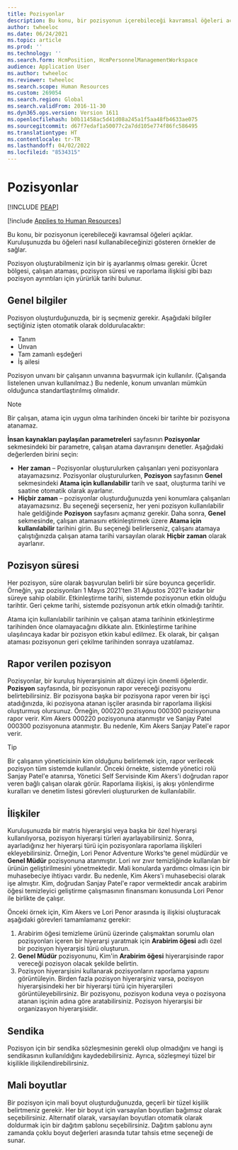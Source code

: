```yaml
---
title: Pozisyonlar
description: Bu konu, bir pozisyonun içerebileceği kavramsal öğeleri açıklar. Kuruluşunuzda bu öğeleri nasıl kullanabileceğinizi gösteren örnekler de sağlar.
author: twheeloc
ms.date: 06/24/2021
ms.topic: article
ms.prod: ''
ms.technology: ''
ms.search.form: HcmPosition, HcmPersonnelManagementWorkspace
audience: Application User
ms.author: twheeloc
ms.reviewer: twheeloc
ms.search.scope: Human Resources
ms.custom: 269054
ms.search.region: Global
ms.search.validFrom: 2016-11-30
ms.dyn365.ops.version: Version 1611
ms.openlocfilehash: b0b11458ac5d41d08a245a1f5aa48fb4633ae075
ms.sourcegitcommit: d67f7edaf1a50077c2a7dd105e774f86fc586495
ms.translationtype: HT
ms.contentlocale: tr-TR
ms.lasthandoff: 04/02/2022
ms.locfileid: "8534315"
---
```

# <a name="positions"></a>Pozisyonlar


[!INCLUDE [PEAP](../includes/peap-1.md)]

[!include [Applies to Human Resources](../includes/applies-to-hr.md)]

Bu konu, bir pozisyonun içerebileceği kavramsal öğeleri açıklar. Kuruluşunuzda bu öğeleri nasıl kullanabileceğinizi gösteren örnekler de sağlar.

Pozisyon oluşturabilmeniz için bir iş ayarlanmış olması gerekir. Ücret bölgesi, çalışan ataması, pozisyon süresi ve raporlama ilişkisi gibi bazı pozisyon ayrıntıları için yürürlük tarihi bulunur.

## <a name="general-information"></a>Genel bilgiler

Pozisyon oluşturduğunuzda, bir iş seçmeniz gerekir. Aşağıdaki bilgiler seçtiğiniz işten otomatik olarak doldurulacaktır:

- Tanım
- Unvan
- Tam zamanlı eşdeğeri
- İş ailesi

Pozisyon unvanı bir çalışanın unvanına başvurmak için kullanılır. (Çalışanda listelenen unvan kullanılmaz.) Bu nedenle, konum unvanları mümkün olduğunca standartlaştırılmış olmalıdır.

> [!NOTE]
> Bir çalışan, atama için uygun olma tarihinden önceki bir tarihte bir pozisyona atanamaz.
>
> **İnsan kaynakları paylaşılan parametreleri** sayfasının **Pozisyonlar** sekmesindeki bir parametre, çalışan atama davranışını denetler. Aşağıdaki değerlerden birini seçin:
>
> - **Her zaman** – Pozisyonlar oluşturulurken çalışanları yeni pozisyonlara atayamazsınız. Pozisyonlar oluşturulurken, **Pozisyon** sayfasının **Genel** sekmesindeki **Atama için kullanılabilir** tarih ve saat, oluşturma tarihi ve saatine otomatik olarak ayarlanır.
> - **Hiçbir zaman** – pozisyonlar oluşturduğunuzda yeni konumlara çalışanları atayamazsınız. Bu seçeneği seçerseniz, her yeni pozisyon kullanılabilir hale geldiğinde **Pozisyon** sayfasını açmanız gerekir. Daha sonra, **Genel** sekmesinde, çalışan atamasını etkinleştirmek üzere **Atama için kullanılabilir** tarihini girin. Bu seçeneği belirlerseniz, çalışanı atamaya çalıştığınızda çalışan atama tarihi varsayılan olarak **Hiçbir zaman** olarak ayarlanır.

## <a name="position-duration"></a>Pozisyon süresi

Her pozisyon, süre olarak başvurulan belirli bir süre boyunca geçerlidir. Örneğin, yaz pozisyonları 1 Mayıs 2021'ten 31 Ağustos 2021'e kadar bir süreye sahip olabilir. Etkinleştirme tarihi, sistemde pozisyonun etkin olduğu tarihtir. Geri çekme tarihi, sistemde pozisyonun artık etkin olmadığı tarihtir.

Atama için kullanılabilir tarihinin ve çalışan atama tarihinin etkinleştirme tarihinden önce olamayacağını dikkate alın. Etkinleştirme tarihine ulaşılıncaya kadar bir pozisyon etkin kabul edilmez. Ek olarak, bir çalışan ataması pozisyonun geri çekilme tarihinden sonraya uzatılamaz.

## <a name="reports-to-position"></a>Rapor verilen pozisyon

Pozisyonlar, bir kuruluş hiyerarşisinin alt düzeyi için önemli öğelerdir. **Pozisyon** sayfasında, bir pozisyonun rapor vereceği pozisyonu belirtebilirsiniz. Bir pozisyona başka bir pozisyona rapor veren bir işçi atadığınızda, iki pozisyona atanan işçiler arasında bir raporlama ilişkisi oluşturmuş olursunuz. Örneğin, 000220 pozisyonu 000300 pozisyonuna rapor verir. Kim Akers 000220 pozisyonuna atanmıştır ve Sanjay Patel 000300 pozisyonuna atanmıştır. Bu nedenle, Kim Akers Sanjay Patel'e rapor verir.

> [!TIP]
> Bir çalışanın yöneticisinin kim olduğunu belirlemek için, rapor verilecek pozisyon tüm sistemde kullanılır. Önceki örnekte, sistemde yönetici rolü Sanjay Patel'e atanırsa, Yönetici Self Servisinde Kim Akers'i doğrudan rapor veren bağlı çalışan olarak görür. Raporlama ilişkisi, iş akışı yönlendirme kuralları ve denetim listesi görevleri oluştururken de kullanılabilir.

## <a name="relationships"></a>İlişkiler

Kuruluşunuzda bir matris hiyerarşisi veya başka bir özel hiyerarşi kullanılıyorsa, pozisyon hiyerarşi türleri ayarlayabilirsiniz. Sonra, ayarladığınız her hiyerarşi türü için pozisyonlara raporlama ilişkileri ekleyebilirsiniz. Örneğin, Lori Penor Adventure Works'te genel müdürdür ve **Genel Müdür** pozisyonuna atanmıştır. Lori ıvır zıvır temizliğinde kullanılan bir ürünün geliştirilmesini yönetmektedir. Mali konularda yardımcı olması için bir muhasebeciye ihtiyacı vardır. Bu nedenle, Kim Akers'i muhasebecisi olarak işe almıştır. Kim, doğrudan Sanjay Patel'e rapor vermektedir ancak arabirim öğesi temizleyici geliştirme çalışmasının finansmanı konusunda Lori Penor ile birlikte de çalışır.

Önceki örnek için, Kim Akers ve Lori Penor arasında iş ilişkisi oluşturacak aşağıdaki görevleri tamamlamanız gerekir:

1. Arabirim öğesi temizleme ürünü üzerinde çalışmaktan sorumlu olan pozisyonları içeren bir hiyerarşi yaratmak için **Arabirim öğesi** adlı özel bir pozisyon hiyerarşisi türü oluşturun.
2. **Genel Müdür** pozisyonunu, Kim'in **Arabirim öğesi** hiyerarşisinde rapor vereceği pozisyon olacak şekilde belirtin.
3. Pozisyon hiyerarşisini kullanarak pozisyonların raporlama yapısını görüntüleyin. Birden fazla pozisyon hiyerarşiniz varsa, pozisyon hiyerarşisindeki her bir hiyerarşi türü için hiyerarşileri görüntüleyebilirsiniz. Bir pozisyonu, pozisyon koduna veya o pozisyona atanan işçinin adına göre aratabilirsiniz. Pozisyon hiyerarşisi bir organizasyon hiyerarşisidir.

## <a name="labor-union"></a>Sendika

Pozisyon için bir sendika sözleşmesinin gerekli olup olmadığını ve hangi iş sendikasının kullanıldığını kaydedebilirsiniz. Ayrıca, sözleşmeyi tüzel bir kişilikle ilişkilendirebilirsiniz.

## <a name="financial-dimensions"></a>Mali boyutlar

Bir pozisyon için mali boyut oluşturduğunuzda, geçerli bir tüzel kişilik belirtmeniz gerekir. Her bir boyut için varsayılan boyutları bağımsız olarak seçebilirsiniz. Alternatif olarak, varsayılan boyutları otomatik olarak doldurmak için bir dağıtım şablonu seçebilirsiniz. Dağıtım şablonu aynı zamanda çoklu boyut değerleri arasında tutar tahsis etme seçeneği de sunar.
